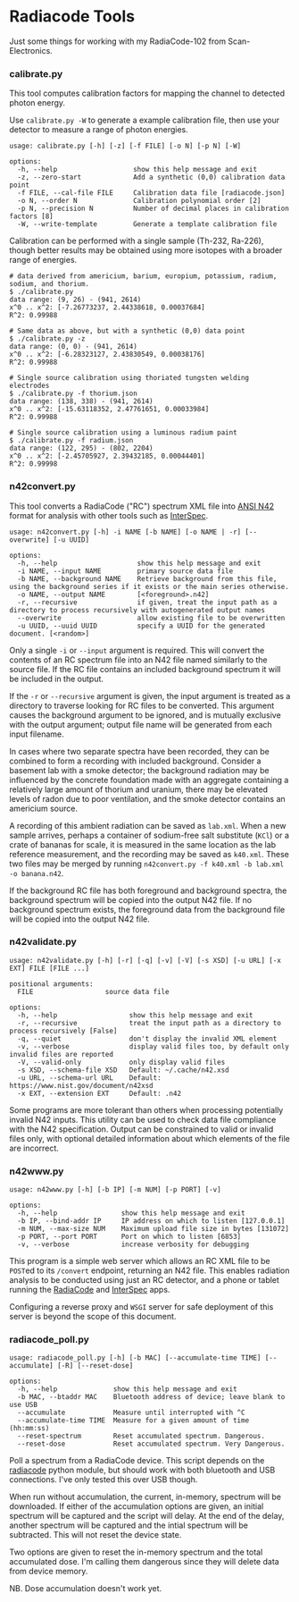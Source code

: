 # Radiacode Tools

Just some things for working with my RadiaCode-102 from Scan-Electronics.

### calibrate.py
This tool computes calibration factors for mapping the channel to detected
photon energy. 

Use `calibrate.py -W` to generate a example calibration file, then use your
detector to measure a range of photon energies.

```
usage: calibrate.py [-h] [-z] [-f FILE] [-o N] [-p N] [-W]

options:
  -h, --help                   show this help message and exit
  -z, --zero-start             Add a synthetic (0,0) calibration data point
  -f FILE, --cal-file FILE     Calibration data file [radiacode.json]
  -o N, --order N              Calibration polynomial order [2]
  -p N, --precision N          Number of decimal places in calibration factors [8]
  -W, --write-template         Generate a template calibration file

```

Calibration can be performed with a single sample (Th-232, Ra-226), though better
results may be obtained using more isotopes with a broader range of energies.

```
# data derived from americium, barium, europium, potassium, radium, sodium, and thorium.
$ ./calibrate.py 
data range: (9, 26) - (941, 2614)
x^0 .. x^2: [-7.26773237, 2.44338618, 0.00037684]
R^2: 0.99988

# Same data as above, but with a synthetic (0,0) data point
$ ./calibrate.py -z
data range: (0, 0) - (941, 2614)
x^0 .. x^2: [-6.28323127, 2.43830549, 0.00038176]
R^2: 0.99988

# Single source calibration using thoriated tungsten welding electrodes
$ ./calibrate.py -f thorium.json 
data range: (138, 338) - (941, 2614)
x^0 .. x^2: [-15.63118352, 2.47761651, 0.00033984]
R^2: 0.99988

# Single source calibration using a luminous radium paint 
$ ./calibrate.py -f radium.json 
data range: (122, 295) - (802, 2204)
x^0 .. x^2: [-2.45705927, 2.39432185, 0.00044401]
R^2: 0.99998
```

### n42convert.py
This tool converts a RadiaCode ("RC") spectrum XML file into
[ANSI N42](https://www.nist.gov/pml/radiation-physics/ansiieee-n4242-2020-version)
format for analysis with other tools such as
[InterSpec](https://github.com/sandialabs/InterSpec).

```
usage: n42convert.py [-h] -i NAME [-b NAME] [-o NAME | -r] [--overwrite] [-u UUID]

options:
  -h, --help                    show this help message and exit
  -i NAME, --input NAME         primary source data file
  -b NAME, --background NAME    Retrieve background from this file, using the background series if it exists or the main series otherwise.
  -o NAME, --output NAME        [<foreground>.n42]
  -r, --recursive               if given, treat the input path as a directory to process recursively with autogenerated output names
  --overwrite                   allow existing file to be overwritten
  -u UUID, --uuid UUID          specify a UUID for the generated document. [<random>]

```

Only a single `-i` or `--input` argument is required. This will convert the
contents of an RC spectrum file into an N42 file named similarly to the source file.
If the RC file contains an included background spectrum it will be included in the
output.

If the `-r` or `--recursive` argument is given, the input argument is treated as a
directory to traverse looking for RC files to be converted. This argument causes
the background argument to be ignored, and is mutually exclusive with the output
argument; output file name will be generated from each input filename.

In cases where two separate spectra have been recorded, they can be combined to form
a recording with included background. Consider a basement lab with a smoke detector;
the background radiation may be influenced by the concrete foundation made with an
aggregate containing a relatively large amount of thorium and uranium, there may be
elevated levels of radon due to poor ventilation, and the smoke detector contains an
americium source.

A recording of this ambient radiation can be saved as `lab.xml`.
When a new sample arrives, perhaps a container of sodium-free salt substitute (`KCl`)
or a crate of bananas for scale, it is measured in the same location as the lab
reference measurement, and the recording may be saved as `k40.xml`. These two files
may be merged by running `n42convert.py -f k40.xml -b lab.xml -o banana.n42`.

If the background RC file has both foreground and background spectra, the background
spectrum will be copied into the output N42 file. If no background spectrum exists,
the foreground data from the background file will be copied into the output N42 file.

### n42validate.py
```
usage: n42validate.py [-h] [-r] [-q] [-v] [-V] [-s XSD] [-u URL] [-x EXT] FILE [FILE ...]

positional arguments:
  FILE                  source data file

options:
  -h, --help                  show this help message and exit
  -r, --recursive             treat the input path as a directory to process recursively [False]
  -q, --quiet                 don't display the invalid XML element
  -v, --verbose               display valid files too, by default only invalid files are reported
  -V, --valid-only            only display valid files
  -s XSD, --schema-file XSD   Default: ~/.cache/n42.xsd
  -u URL, --schema-url URL    Default: https://www.nist.gov/document/n42xsd
  -x EXT, --extension EXT     Default: .n42
```

Some programs are more tolerant than others when processing potentially invalid
N42 inputs. This utility can be used to check data file compliance with the N42
specification. Output can be constrained to valid or invalid files only, with
optional detailed information about which elements of the file are incorrect.

### n42www.py

```
usage: n42www.py [-h] [-b IP] [-m NUM] [-p PORT] [-v]

options:
  -h, --help                show this help message and exit
  -b IP, --bind-addr IP     IP address on which to listen [127.0.0.1]
  -m NUM, --max-size NUM    Maximum upload file size in bytes [131072]
  -p PORT, --port PORT      Port on which to listen [6853]
  -v, --verbose             increase verbosity for debugging
```

This program is a simple web server which allows an RC XML file to be `POST`ed
to its `/convert` endpoint, returning an N42 file. This enables radiation analysis
to be conducted using just an RC detector, and a phone or tablet running the
[RadiaCode](https://play.google.com/store/apps/details?id=com.almacode.radiacode)
and
[InterSpec](https://play.google.com/store/apps/details?id=gov.sandia.interspec)
apps.

Configuring a reverse proxy and `WSGI` server for safe deployment of this server
is beyond the scope of this document.

### radiacode_poll.py

```
usage: radiacode_poll.py [-h] [-b MAC] [--accumulate-time TIME] [--accumulate] [-R] [--reset-dose]

options:
  -h, --help              show this help message and exit
  -b MAC, --btaddr MAC    Bluetooth address of device; leave blank to use USB
  --accumulate            Measure until interrupted with ^C
  --accumulate-time TIME  Measure for a given amount of time (hh:mm:ss)
  --reset-spectrum        Reset accumulated spectrum. Dangerous.
  --reset-dose            Reset accumulated spectrum. Very Dangerous.
```

Poll a spectrum from a RadiaCode device. This script depends on the
[radiacode](https://github.com/cdump/radiacode) python module, but should work with
both bluetooth and USB connections. I've only tested this over USB though.

When run without accumulation, the current, in-memory, spectrum will be downloaded.
If either of the accumulation options are given, an initial spectrum will be captured
and the script will delay. At the end of the delay, another spectrum will be captured
and the intial spectrum will be subtracted. This will not reset the device state.

Two options are given to reset the in-memory spectrum and the total accumulated dose.
I'm calling them dangerous since they will delete data from device memory.

NB. Dose accumulation doesn't work yet.
